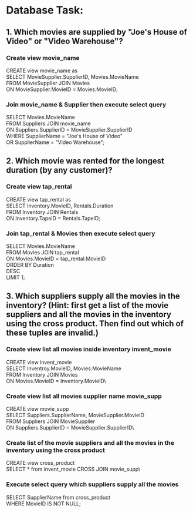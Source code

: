 # Database Task:

## 1. Which movies are supplied by "Joe's House of Video" or "Video Warehouse"?

### Create view movie_name

CREATE view movie_name as\
SELECT MovieSupplier.SupplierID, Movies.MovieName\
FROM MovieSupplier JOIN Movies\
ON MovieSupplier.MovieID = Movies.MovieID;

### Join movie_name & Supplier then execute select query

SELECT Movies.MovieName\
FROM Suppliers JOIN movie_name\
ON Suppliers.SupplierID = MovieSupplier.SupplierID\
WHERE SupplierName = "Joe's House of Video"\
OR SupplierName  = "Video Warehouse";

## 2. Which movie was rented for the longest duration (by any customer)?

### Create view tap_rental

CREATE view tap_rental as\
SELECT Inventory.MovieID, Rentals.Duration\
FROM Inventory JOIN Rentals\
ON Inventory.TapeID = Rentals.TapeID;

### Join tap_rental & Movies then execute select query

SELECT Movies.MovieName\
FROM Movies JOIN tap_rental\
ON Movies.MovieID = tap_rental.MovieID\
ORDER BY Duration\
DESC\
LIMIT 1;


## 3. Which suppliers supply all the movies in the inventory? (Hint: first get a list of the movie suppliers and all the movies in the inventory using the cross product. Then find out which of these tuples are invalid.)

### Create view list all movies inside inventory invent_movie

CREATE view invent_movie\
SELECT Inventroy.MovieID, Movies.MovieName\
FROM Inventory JOIN Movies\
ON Movies.MovieID = Inventory.MovieID\


### Create view list all movies supplier name movie_supp

CREATE view movie_supp\
SELECT Suppliers.SupplierName, MovieSupplier.MovieID\
FROM Suppliers JOIN MovieSupplier\
ON Suppliers.SupplierID = MovieSupplier.SupplierID\


### Create list of the movie suppliers and all the movies in the inventory using the cross product

CREATE view cross_product\
SELECT * from invent_movie CROSS JOIN movie_supp\

### Execute select query which suppliers supply all the movies

SELECT SupplierName from cross_product\
WHERE MovieID IS NOT NULL;

